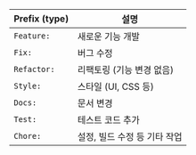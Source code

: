 | Prefix (type) | 설명                |
|---------------| ----------------- |
| `Feature:`    | 새로운 기능 개발         |
| `Fix:`        | 버그 수정             |
| `Refactor:`   | 리팩토링 (기능 변경 없음)   |
| `Style:`      | 스타일 (UI, CSS 등)   |
| `Docs:`       | 문서 변경             |
| `Test:`       | 테스트 코드 추가         |
| `Chore:`      | 설정, 빌드 수정 등 기타 작업 |
